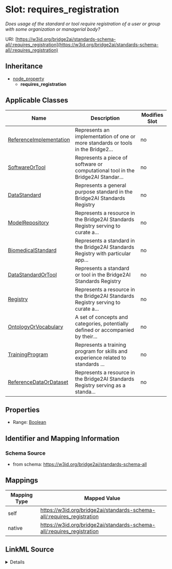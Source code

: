 

# Slot: requires_registration


_Does usage of the standard or tool require registration of a user or group with some organization or managerial body?_





URI: [https://w3id.org/bridge2ai/standards-schema-all/:requires_registration](https://w3id.org/bridge2ai/standards-schema-all/:requires_registration)




## Inheritance

* [node_property](node_property.md)
    * **requires_registration**






## Applicable Classes

| Name | Description | Modifies Slot |
| --- | --- | --- |
| [ReferenceImplementation](ReferenceImplementation.md) | Represents an implementation of one or more standards or tools in the Bridge2... |  no  |
| [SoftwareOrTool](SoftwareOrTool.md) | Represents a piece of software or computational tool in the Bridge2AI Standar... |  no  |
| [DataStandard](DataStandard.md) | Represents a general purpose standard in the Bridge2AI Standards Registry |  no  |
| [ModelRepository](ModelRepository.md) | Represents a resource in the Bridge2AI Standards Registry serving to curate a... |  no  |
| [BiomedicalStandard](BiomedicalStandard.md) | Represents a standard in the Bridge2AI Standards Registry with particular app... |  no  |
| [DataStandardOrTool](DataStandardOrTool.md) | Represents a standard or tool in the Bridge2AI Standards Registry |  no  |
| [Registry](Registry.md) | Represents a resource in the Bridge2AI Standards Registry serving to curate a... |  no  |
| [OntologyOrVocabulary](OntologyOrVocabulary.md) | A set of concepts and categories, potentially defined or accompanied by their... |  no  |
| [TrainingProgram](TrainingProgram.md) | Represents a training program for skills and experience related to standards ... |  no  |
| [ReferenceDataOrDataset](ReferenceDataOrDataset.md) | Represents a resource in the Bridge2AI Standards Registry serving as a standa... |  no  |







## Properties

* Range: [Boolean](Boolean.md)





## Identifier and Mapping Information







### Schema Source


* from schema: https://w3id.org/bridge2ai/standards-schema-all




## Mappings

| Mapping Type | Mapped Value |
| ---  | ---  |
| self | https://w3id.org/bridge2ai/standards-schema-all/:requires_registration |
| native | https://w3id.org/bridge2ai/standards-schema-all/:requires_registration |




## LinkML Source

<details>
```yaml
name: requires_registration
description: Does usage of the standard or tool require registration of a user or
  group with some organization or managerial body?
from_schema: https://w3id.org/bridge2ai/standards-schema-all
rank: 1000
is_a: node_property
domain: NamedThing
alias: requires_registration
domain_of:
- DataStandardOrTool
range: boolean

```
</details>